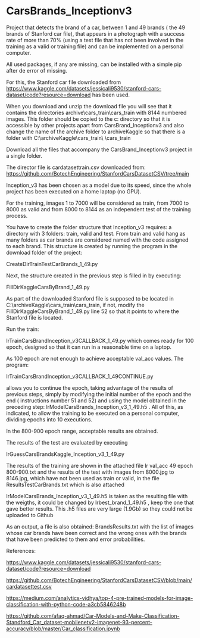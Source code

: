 # CarsBrands_Inceptionv3
Project that detects the brand of a car, between 1 and 49 brands ( the 49 brands of Stanford car file), that appears in a photograph with a success rate of more than 70% (using a test file that has not been involved in the training as a valid or training file) and can be implemented on a personal computer.

All used packages, if any are missing, can be installed with a simple pip after de error of missing.

For this, the Stanford car file downloaded from https://www.kaggle.com/datasets/jessicali9530/stanford-cars-dataset/code?resource=download has been used.

When you download and unzip the download file you will see that it contains the directories
archive\cars_train\cars_train with 8144 numbered images. This folder should be copied to the c: directory so that it is accessible by other projects apart from CarsBrand_Inceptionv3 and also change the name of the archive folder to archiveKaggle so that there is a folder with C:\\archiveKaggle\\cars_train\ \cars_train

Download all the files that accompany the CarsBrand_Inceptionv3 project in a single folder.

The director file is cardatasettrain.csv downloaded from:
https://github.com/BotechEngineering/StanfordCarsDatasetCSV/tree/main

Inception_v3 has been chosen as a model due to its speed, since the whole project has been executed on a home laptop (no GPU).

For the training, images 1 to 7000 will be considered as train, from 7000 to 8000 as valid and from 8000 to 8144 as an independent test of the training process.

You have to create the folder structure that Inception_v3 requires: a directory with 3 folders: train, valid and test. From train and valid hang as many folders as car brands are considered named with the code assigned to each brand. This structure is created by running the program in the download folder of the project:

CreateDirTrainTestCarBrands_1_49.py

Next, the structure created in the previous step is filled in by executing:

FillDirKaggleCarsByBrand_1_49.py

As part of the downloaded Stanford file is supposed to be located in C:\\archiveKaggle\\cars_train\\cars_train, if not, modify the FillDirKaggleCarsByBrand_1_49.py line 52 so that it points to where the Stanford file is located.

Run the train:

lrTrainCarsBrandInception_v3CALLBACK_1_49.py
which comes ready for 100 epoch, designed so that it can run in a reasonable time on a laptop.

As 100 epoch are not enough to achieve acceptable val_acc values. The program:

lrTrainCarsBrandInception_v3CALLBACK_1_49CONTINUE.py

allows you to continue the epoch, taking advantage of the results of previous steps, simply by modifying the initial number of the epoch and the end ( instructions number 51 and 52) and using the model obtained in the preceding step: lrModelCarsBrands_Inception_v3_1_49.h5 . All of this, as indicated, to allow the training to be executed on a personal computer, dividing  epochs into 10 executions.

In the 800-900 epoch range, acceptable results are obtained.

The results of the test are evaluated by executing

lrGuessCarsBrandsKaggle_Inception_v3_1_49.py

The results of the training are shown in the attached file lr val_acc 49 epoch 800-900.txt and the results of the test with images from 8000.jpg to 8146.jpg, which have not been used as train or valid, in the file ResultsTestCarBrands.txt which is also attached


lrModelCarsBrands_Inception_v3_1_49.h5 is taken as the resulting file with the weigths, it could be changed by lrbest_brand_1_49.h5 , keep the one that gave better results. This .h5 files are very large (1.9Gb) so they could not be uploaded to Github

As an output, a file is also obtained: BrandsResults.txt with the list of images whose car brands have been correct and the wrong ones with the brands that have been predicted to them and error probabilities.

References:

https://www.kaggle.com/datasets/jessicali9530/stanford-cars-dataset/code?resource=download

https://github.com/BotechEngineering/StanfordCarsDatasetCSV/blob/main/cardatasettest.csv

https://medium.com/analytics-vidhya/top-4-pre-trained-models-for-image-classification-with-python-code-a3cb5846248b

https://github.com/afaq-ahmad/Car-Models-and-Make-Classification-Standford_Car_dataset-mobilenetv2-imagenet-93-percent-accuracy/blob/master/Car_classification.ipynb


